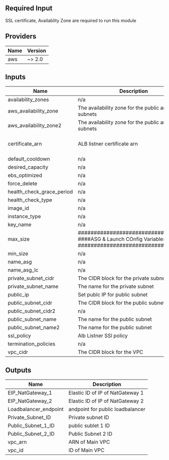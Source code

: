 ## Required Input
SSL certificate, Availablity Zone are required to run this module

## Providers

| Name | Version |
|------|---------|
| aws | ~> 2.0 |

## Inputs

| Name | Description | Type | Default | Required |
|------|-------------|------|---------|:-----:|
| availability\_zones | n/a | `string` | `"eu-west-1a"` | no |
| aws\_availability\_zone | The availability zone for the public and private subnets | `string` | `"eu-west-1a"` | no |
| aws\_availability\_zone2 | The availability zone for the public and private subnets | `string` | `"eu-west-1b"` | no |
| certificate\_arn | ALB listner certificate arn | `string` | `"arn:aws:acm-pca:eu-west-1:077326381258:certificate-authority/ee38750b-ca89-4a24-a736-13d449fd1d88"` | no |
| default\_cooldown | n/a | `string` | `"30"` | no |
| desired\_capacity | n/a | `string` | `"2"` | no |
| ebs\_optimized | n/a | `string` | `"false"` | no |
| force\_delete | n/a | `string` | `"false"` | no |
| health\_check\_grace\_period | n/a | `string` | `"120"` | no |
| health\_check\_type | n/a | `string` | `"EC2"` | no |
| image\_id | n/a | `string` | `"ami-09a0f9e6eb0837438"` | no |
| instance\_type | n/a | `string` | `"t2.micro"` | no |
| key\_name | n/a | `string` | `"ssh-nekey"` | no |
| max\_size | ################################# ####ASG & Launch COnfig Variables ################################### | `string` | `"3"` | no |
| min\_size | n/a | `string` | `"2"` | no |
| name\_asg | n/a | `string` | `"Flaconi-asg_1"` | no |
| name\_asg\_lc | n/a | `string` | `"Flaconi-lc"` | no |
| private\_subnet\_cidr | The CIDR block for the private subnet | `string` | `"10.0.1.0/24"` | no |
| private\_subnet\_name | The name for the private subnet | `string` | `"Private subnet"` | no |
| public\_ip | Set publc IP for public subnet | `bool` | `true` | no |
| public\_subnet\_cidr | The CIDR block for the public subnet | `string` | `"10.0.0.0/24"` | no |
| public\_subnet\_cidr2 | n/a | `string` | `"10.0.2.0/24"` | no |
| public\_subnet\_name | The name for the public subnet | `string` | `"Public subnet"` | no |
| public\_subnet\_name2 | The name for the public subnet | `string` | `"Public subnet"` | no |
| ssl\_policy | Alb Listner SSl policy | `string` | `"ELBSecurityPolicy-2016-08"` | no |
| termination\_policies | n/a | `string` | `"OldestInstance"` | no |
| vpc\_cidr | The CIDR block for the VPC | `string` | `"10.0.0.0/16"` | no |

## Outputs

| Name | Description |
|------|-------------|
| EIP\_NatGateway\_1 | Elastic ID of IP of NatGateway 1 |
| EIP\_NatGateway\_2 | Elastic ID of IP of NatGateway 2 |
| Loadbalancer\_endpoint | andpoint for public loadbalancer |
| Private\_Subnet\_ID | Private subnet ID |
| Public\_Subnet\_1\_ID | public sublet 1 ID |
| Public\_Subnet\_2\_ID | Public Subnet 2 ID |
| vpc\_arn | ARN of Main VPC |
| vpc\_id | ID of Main VPC |
